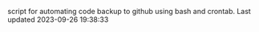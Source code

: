 script for automating code backup to github using bash and crontab. Last updated 2023-09-26 19:38:33
